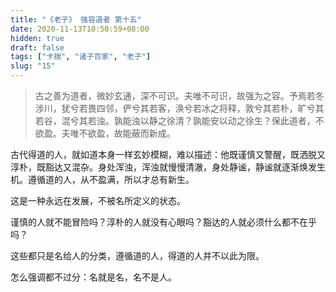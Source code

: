 ```yaml
---
title: "《老子》 强容道者 第十五"
date: 2020-11-13T10:50:59+08:00
hidden: true
draft: false
tags: ["卡揣", "诸子百家", "老子"]
slug: "15"
---
```


> 古之善为道者，微妙玄通，深不可识。夫唯不可识，故强为之容。予焉若冬涉川，犹兮若畏四邻，俨兮其若客，涣兮若冰之将释，敦兮其若朴，旷兮其若谷，混兮其若浊。孰能浊以静之徐清？孰能安以动之徐生？保此道者，不欲盈。夫唯不欲盈，故能蔽而新成。

古代得道的人，就如道本身一样玄妙模糊，难以描述：他既谨慎又警醒，既洒脱又淳朴，既豁达又混杂。身处浑浊，浑浊就慢慢清澈，身处静谧，静谧就逐渐焕发生机。遵循道的人，从不盈满，所以才总有新生。

这是一种永远在发展，不被名所定义的状态。

谨慎的人就不能冒险吗？淳朴的人就没有心眼吗？豁达的人就必须什么都不在乎吗？

这些都只是名给人的分类，遵循道的人，得道的人并不以此为限。

怎么强调都不过分：名就是名，名不是人。